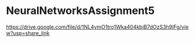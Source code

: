 # NeuralNetworksAssignment5



https://drive.google.com/file/d/1NL4ymO1tro1Wka404kbjB7dOzS3h9IFg/view?usp=share_link
